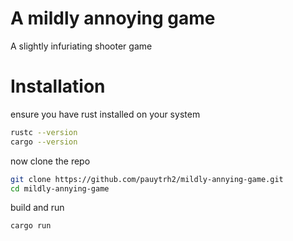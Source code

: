 # A mildly annoying game
A slightly infuriating shooter game

# Installation
ensure you have rust installed on your system
```bash
rustc --version
cargo --version
```

now clone the repo
```bash
git clone https://github.com/pauytrh2/mildly-annying-game.git
cd mildly-annying-game
```

build and run
```bash
cargo run
```
